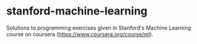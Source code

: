 stanford-machine-learning
=========================

Solutions to programming exercises given in Stanford's Machine Learning course on coursera (https://www.coursera.org/course/ml).
